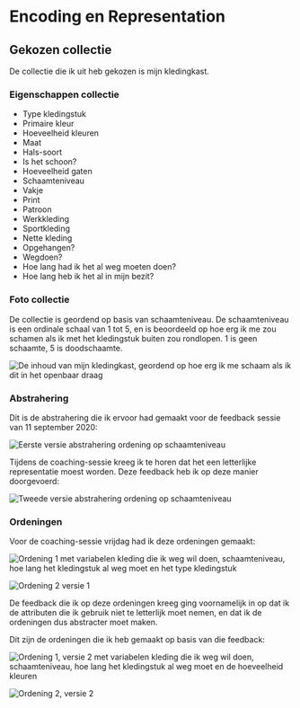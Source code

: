 # Encoding en Representation

## Gekozen collectie

De collectie die ik uit heb gekozen is mijn kledingkast.

### Eigenschappen collectie

* Type kledingstuk
* Primaire kleur
* Hoeveelheid kleuren
* Maat
* Hals-soort
* Is het schoon?
* Hoeveelheid gaten
* Schaamteniveau
* Vakje
* Print
* Patroon
* Werkkleding
* Sportkleding
* Nette kleding
* Opgehangen?
* Wegdoen?
* Hoe lang had ik het al weg moeten doen?
* Hoe lang heb ik het al in mijn bezit?

### Foto collectie

De collectie is geordend op basis van schaamteniveau. De schaamteniveau is een ordinale schaal van 1 tot 5, en is beoordeeld op hoe erg ik me zou schamen als ik met het kledingstuk buiten zou rondlopen. 1 is geen schaamte, 5 is doodschaamte.

![De inhoud van mijn kledingkast, geordend op hoe erg ik me schaam als ik dit in het openbaar draag](../.gitbook/assets/img_0067-squashed.jpeg)

### Abstrahering

Dit is de abstrahering die ik ervoor had gemaakt voor de feedback sessie van 11 september 2020:

![Eerste versie abstrahering ordening op schaamteniveau](../.gitbook/assets/untitled_artwork-2.jpg)

Tijdens de coaching-sessie kreeg ik te horen dat het een letterlijke representatie moest worden. Deze feedback heb ik op deze manier doorgevoerd:

![Tweede versie abstrahering ordening op schaamteniveau](../.gitbook/assets/abstrahering.png)

### Ordeningen

Voor de coaching-sessie vrijdag had ik deze ordeningen gemaakt:

![Ordening 1 met variabelen kleding die ik weg wil doen, schaamteniveau, hoe lang het kledingstuk al weg moet en het type kledingstuk](../.gitbook/assets/ordening_1_v1.jpg)

![Ordening 2 versie 1](../.gitbook/assets/ordening_2_v1.jpg)

De feedback die ik op deze ordeningen kreeg ging voornamelijk in op dat ik de attributen die ik gebruik niet te letterlijk moet nemen, en dat ik de ordeningen dus abstracter moet maken.

Dit zijn de ordeningen die ik heb gemaakt op basis van die feedback:

![Ordening 1, versie 2 met variabelen kleding die ik weg wil doen, schaamteniveau, hoe lang het kledingstuk al weg moet en de hoeveelheid kleuren](../.gitbook/assets/ordening_1_v2.jpg)

![Ordening 2, versie 2](../.gitbook/assets/ordening_2_v2.png)